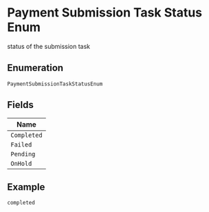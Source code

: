 
# Payment Submission Task Status Enum

status of the submission task

## Enumeration

`PaymentSubmissionTaskStatusEnum`

## Fields

| Name |
|  --- |
| `Completed` |
| `Failed` |
| `Pending` |
| `OnHold` |

## Example

```
completed
```

